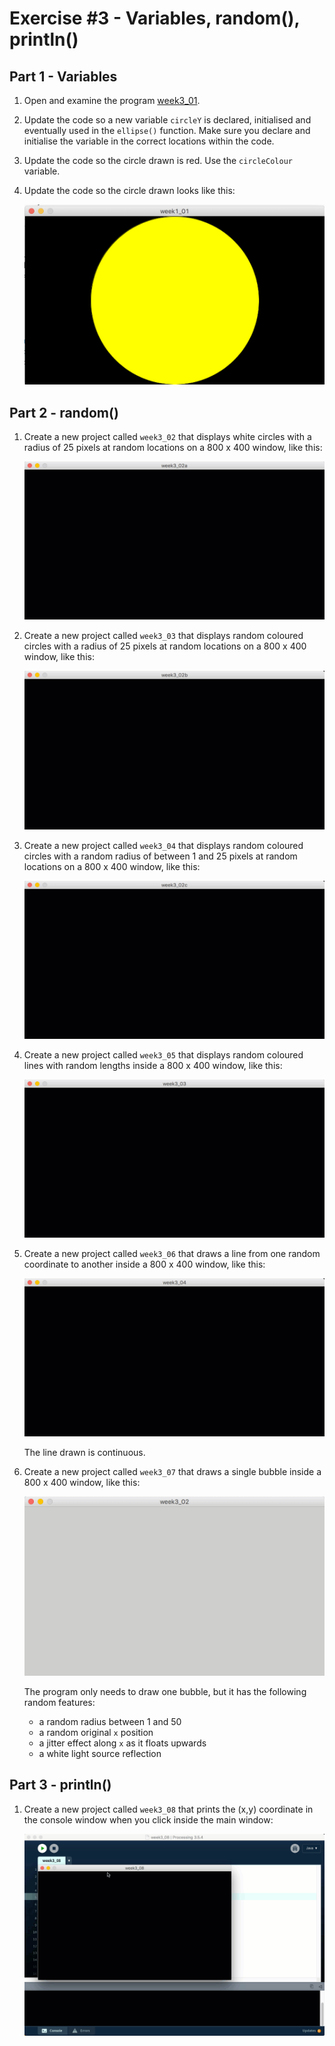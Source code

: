 # Exercise #3 - Variables, random(), println()

## Part 1 - Variables

1.	Open and examine the program [week3_01](../files/exercises/week3_01/week3_01.zip?raw=true).  

1.	Update the code so a new variable ``circleY`` is declared, initialised and eventually used in the ``ellipse()`` function.  Make sure you declare and initialise the variable in the correct locations within the code.

1.	Update the code so the circle drawn is red.  Use the ``circleColour`` variable.  

1.	Update the code so the circle drawn looks like this:

	![week3_01](../images/week3_01.png)



## Part 2 - random()

1.	Create a new project called `week3_02` that displays white circles with a radius of 25 pixels at random locations on a 800 x 400 window, like this:

	![week3_02a](../images/week3_02a.gif)

1.	Create a new project called `week3_03` that displays random coloured circles with a radius of 25 pixels at random locations on a 800 x 400 window, like this:

	![week3_02b](../images/week3_02b.gif)

1.	Create a new project called `week3_04` that displays random coloured circles with a random radius of between 1 and 25 pixels at random locations on a 800 x 400 window, like this:

	![week3_02c](../images/week3_02c.gif)

1.	Create a new project called `week3_05` that displays random coloured lines with random lengths inside a 800 x 400 window, like this:

	![week3_03](../images/week3_03.gif)

1.	Create a new project called `week3_06` that draws a line from one random coordinate to another inside a 800 x 400 window, like this:

	![week3_04](../images/week3_04.gif)

	The line drawn is continuous.

1.	Create a new project called `week3_07` that draws a single bubble inside a 800 x 400 window, like this:

	![week3_02](../images/week3_02.gif)

	The program only needs to draw one bubble, but it has the following random features:
	-	a random radius  between 1 and 50
	-	a random original `x` position 
	-	a jitter effect along `x` as it floats upwards
	-	a white light source reflection
	

## Part 3 - println()

1.	Create a new project called `week3_08` that prints the (x,y) coordinate in the console window when you click inside the main window:

	![week3_08](../images/week3_08.gif)
